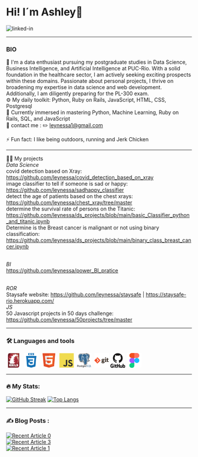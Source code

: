 

# Hi! I´m Ashley👋


[<img align="left" alt="linked-in" src="https://img.shields.io/badge/linkedin-%230077B5.svg?&style=for-the-badge&logo=linkedin&logoColor=white" />](https://www.linkedin.com/in/ashleyvanessawilliams/)
<br>


<!---[<img align="left" alt="linked-in" src="https://img.shields.io/badge/Portfolio-%23000000.svg?style=for-the-badge&logo=firefox&logoColor=#FF7139" />](https://portfolioash.herokuapp.com/#) <br> --->

----





### BIO <br>

🏢 I'm a data enthusiast pursuing my postgraduate studies in Data Science, Business Intelligence, and Artificial Intelligence at PUC-Rio. With a solid foundation in the healthcare sector, I am actively seeking exciting prospects within these domains. Passionate about personal projects, I thrive on broadening my expertise in data science and web development. Additionally, I am diligently preparing for the PL-300 exam.<br>
⚙️  My daily toolkit: Python, Ruby on Rails, JavaScript, HTML, CSS, Postgresql <br>
🌱 Currently immersed in mastering Python, Machine Learning, Ruby on Rails, SQL, and JavaScript <br>
:incoming_envelope: contact me : :pencil2:  leynessa1@gmail.com <br>
   
      
⚡️ Fun fact: I like being outdoors, running and Jerk Chicken <br>


---
✍🏻 My projects <br>
 *Data Science*<br>
covid detection based on Xray: https://github.com/leynessa/covid_detection_based_on_xray <br>
image classifier to tell if someone is sad or happy: https://github.com/leynessa/sadhappy_classifier <br>
detect the age of patients based on the chest xrays: https://github.com/leynessa/chest_xray/tree/master<br>
determine the survival rate of persons on the Titanic: https://github.com/leynessa/ds_projects/blob/main/basic_Classifier_python_and_titanic.ipynb <br>
Determine is the Breast cancer is malignant or not using binary classification: https://github.com/leynessa/ds_projects/blob/main/binary_class_breast_cancer.ipynb
<br><br>

*BI* <br>
https://github.com/leynessa/power_BI_pratice
<br><br>

*ROR*<br>
Staysafe website: https://github.com/leynessa/staysafe | https://staysafe-rio.herokuapp.com/ 
<br>
*JS* <br>
50 Javascript projects in 50 days challenge: https://github.com/leynessa/50projects/tree/master


---

### :hammer_and_wrench: Languages and tools
<div>
  <img src="https://github.com/devicons/devicon/blob/master/icons/rails/rails-original-wordmark.svg"  title="Ruby on Rails" alt="rails" width="40" height="40"/>&nbsp;
  <img src="https://github.com/devicons/devicon/blob/master/icons/css3/css3-plain-wordmark.svg"  title="CSS3" alt="CSS" width="40" height="40"/>&nbsp;
  <img src="https://github.com/devicons/devicon/blob/master/icons/html5/html5-original.svg" title="HTML5" alt="HTML" width="40" height="40"/>&nbsp;
  <img src="https://github.com/devicons/devicon/blob/master/icons/javascript/javascript-original.svg" title="JavaScript" alt="JavaScript" width="40" height="40"/>&nbsp;
  <img src="https://github.com/devicons/devicon/blob/master/icons/postgresql/postgresql-original-wordmark.svg" title="postgreSQL"  alt="SQL" width="40" height="40"/>&nbsp;
  <img src="https://github.com/devicons/devicon/blob/master/icons/git/git-original-wordmark.svg" title="Git" **alt="Git" width="40" height="40"/>
  <img src="https://github.com/devicons/devicon/blob/master/icons/github/github-original-wordmark.svg" title="GitHub" **alt="GitHub" width="40" height="40"/>
  <img src="https://github.com/devicons/devicon/blob/master/icons/figma/figma-original.svg" title="Figma" **alt="figma" width="40" height="40"/>
</div>

---

### :fire: My Stats:

[![GitHub Streak](http://github-readme-streak-stats.herokuapp.com?user=leynessa&theme=synthwave)](https://git.io/streak-stats)
[![Top Langs](https://github-readme-stats.vercel.app/api/top-langs/?username=leynessa&layout=compact&theme=synthwave)](https://github.com/anuraghazra/github-readme-stats)

---

### :writing_hand: Blog Posts :
<a target="_blank" href="https://github-readme-medium-recent-article.vercel.app/medium/@leynessa/0"><img src="https://github-readme-medium-recent-article.vercel.app/medium/@leynessa/0" alt="Recent Article 0"> 
<br>
<a target="_blank" href="https://github-readme-medium-recent-article.vercel.app/medium/@leynessa/0"><img src="https://github-readme-medium-recent-article.vercel.app/medium/@leynessa/3" alt="Recent Article 3"> 
<br>
<a target="_blank" href="https://github-readme-medium-recent-article.vercel.app/medium/@leynessa/0"><img src="https://github-readme-medium-recent-article.vercel.app/medium/@leynessa/1" alt="Recent Article 1"> 
<br>
